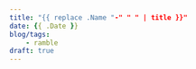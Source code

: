 ```yaml
---
title: "{{ replace .Name "-" " " | title }}"
date: {{ .Date }}
blog/tags:
    - ramble
draft: true
---
```

